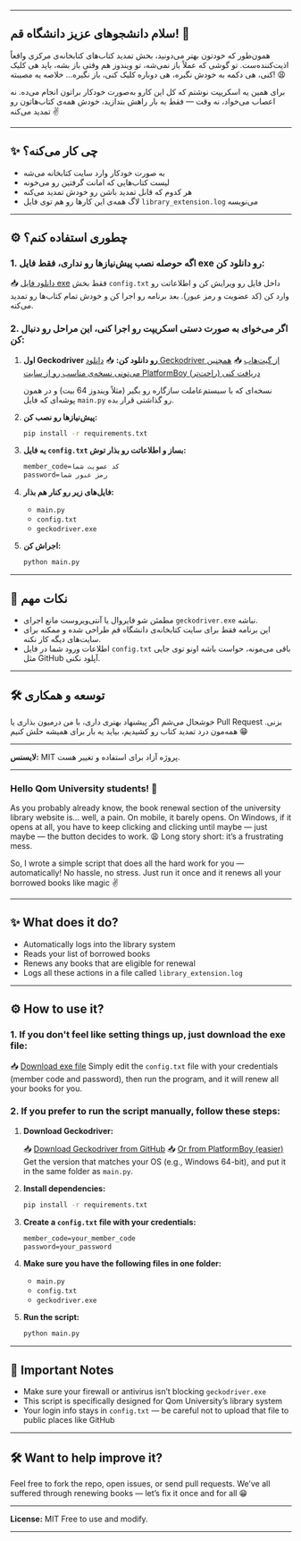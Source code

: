 
---

## سلام دانشجوهای عزیز دانشگاه قم! 👋

همون‌طور که خودتون بهتر می‌دونید، بخش تمدید کتاب‌های کتابخانه‌ی مرکزی واقعاً اذیت‌کننده‌ست.
تو گوشی که عملاً باز نمی‌شه، تو ویندوز هم وقتی باز بشه، باید هی کلیک کنی، هی دکمه به خودش نگیره، هی دوباره کلیک کنی، باز نگیره... خلاصه یه مصیبته! 😩

برای همین یه اسکریپت نوشتم که کل این کارو به‌صورت خودکار براتون انجام می‌ده.
نه اعصاب می‌خواد، نه وقت — فقط یه بار راهش بندازید، خودش همه‌ی کتاب‌هاتون رو تمدید می‌کنه ✌️

---

## ✨ چی کار می‌کنه؟

* به صورت خودکار وارد سایت کتابخانه می‌شه
* لیست کتاب‌هایی که امانت گرفتین رو می‌خونه
* هر کدوم که قابل تمدید باشن رو خودش تمدید می‌کنه
* لاگ همه‌ی این کارها رو هم توی فایل `library_extension.log` می‌نویسه

---

## ⚙️ چطوری استفاده کنم؟

### 1. اگه حوصله نصب پیش‌نیازها رو نداری، فقط فایل exe رو دانلود کن:

📥 [دانلود فایل exe](https://github.com/Matin-Talkhabi/qom-library-renewer/tree/main/exe)
فقط بخش `config.txt` داخل فایل رو ویرایش کن و اطلاعاتت رو وارد کن (کد عضویت و رمز عبور). بعد برنامه رو اجرا کن و خودش تمام کتاب‌ها رو تمدید می‌کنه.

### 2. اگر می‌خوای به صورت دستی اسکریپت رو اجرا کنی، این مراحل رو دنبال کن:

1. **اول Geckodriver رو دانلود کن:**
   📥 [دانلود Geckodriver از گیت‌هاب](https://github.com/mozilla/geckodriver/releases)
   📥 [همچنین می‌تونی نسخه‌ی مناسب رو از سایت PlatformBoy دریافت کنی (راحت‌تر)](https://platformboy.com/firefox-webdriver/)

   نسخه‌ای که با سیستم‌عاملت سازگاره رو بگیر (مثلاً ویندوز 64 بیت) و در همون پوشه‌ای که فایل `main.py` رو گذاشتی قرار بده.

2. **پیش‌نیازها رو نصب کن:**

   ```bash
   pip install -r requirements.txt
   ```

3. **یه فایل `config.txt` بساز و اطلاعاتت رو بذار توش:**

   ```txt
   member_code=کد عضویت شما
   password=رمز عبور شما
   ```

4. **فایل‌های زیر رو کنار هم بذار:**

   * `main.py`
   * `config.txt`
   * `geckodriver.exe`

5. **اجراش کن:**

   ```bash
   python main.py
   ```

---

## 📝 نکات مهم

* مطمئن شو فایروال یا آنتی‌ویروست مانع اجرای `geckodriver.exe` نباشه.
* این برنامه فقط برای سایت کتابخانه‌ی دانشگاه قم طراحی شده و ممکنه برای سایت‌های دیگه کار نکنه.
* اطلاعات ورود شما در فایل `config.txt` باقی می‌مونه، حواست باشه اونو توی جایی مثل GitHub آپلود نکنی.

---

## 🛠 توسعه و همکاری

خوشحال می‌شم اگر پیشنهاد بهتری داری، با من درمیون بذاری یا Pull Request بزنی.
همه‌مون درد تمدید کتاب رو کشیدیم، بیاید یه بار برای همیشه حلش کنیم 😁

---

**لایسنس:** MIT
پروژه آزاد برای استفاده و تغییر هست.

---

### Hello Qom University students! 👋

As you probably already know, the book renewal section of the university library website is... well, a pain.
On mobile, it barely opens. On Windows, if it opens at all, you have to keep clicking and clicking until maybe — just maybe — the button decides to work. 😩
Long story short: it’s a frustrating mess.

So, I wrote a simple script that does all the hard work for you — automatically!
No hassle, no stress. Just run it once and it renews all your borrowed books like magic ✌️

---

## ✨ What does it do?

* Automatically logs into the library system
* Reads your list of borrowed books
* Renews any books that are eligible for renewal
* Logs all these actions in a file called `library_extension.log`

---

## ⚙️ How to use it?

### 1. If you don't feel like setting things up, just download the exe file:

📥 [Download exe file](https://github.com/Matin-Talkhabi/qom-library-renewer/tree/main/exe)
Simply edit the `config.txt` file with your credentials (member code and password), then run the program, and it will renew all your books for you.

### 2. If you prefer to run the script manually, follow these steps:

1. **Download Geckodriver:**

   📥 [Download Geckodriver from GitHub](https://github.com/mozilla/geckodriver/releases)
   📥 [Or from PlatformBoy (easier)](https://platformboy.com/firefox-webdriver/)
   Get the version that matches your OS (e.g., Windows 64-bit), and put it in the same folder as `main.py`.

2. **Install dependencies:**

   ```bash
   pip install -r requirements.txt
   ```

3. **Create a `config.txt` file with your credentials:**

   ```txt
   member_code=your_member_code
   password=your_password
   ```

4. **Make sure you have the following files in one folder:**

   * `main.py`
   * `config.txt`
   * `geckodriver.exe`

5. **Run the script:**

   ```bash
   python main.py
   ```

---

## 📝 Important Notes

* Make sure your firewall or antivirus isn’t blocking `geckodriver.exe`
* This script is specifically designed for Qom University’s library system
* Your login info stays in `config.txt` — be careful not to upload that file to public places like GitHub

---

## 🛠 Want to help improve it?

Feel free to fork the repo, open issues, or send pull requests.
We’ve all suffered through renewing books — let’s fix it once and for all 😁

---

**License:** MIT
Free to use and modify.

---
